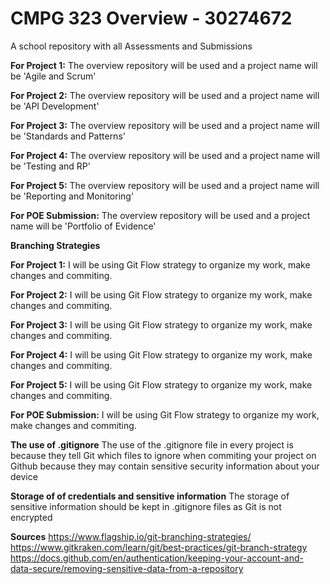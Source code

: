 # CMPG 323 Overview - 30274672
A school repository with all Assessments and Submissions

**For Project 1:** The overview repository will be used and a project name will be 'Agile and Scrum' 

**For Project 2:** The overview repository will be used and a project name will be 'API Development'

**For Project 3:** The overview repository will be used and a project name will be 'Standards and Patterns'

**For Project 4:** The overview repository will be used and a project name will be 'Testing and RP'

**For Project 5:** The overview repository will be used and a project name will be 'Reporting and Monitoring'

**For POE Submission:** The overview repository will be used and a project name will be 'Portfolio of Evidence'



**Branching Strategies**

**For Project 1:** I will be using Git Flow strategy to organize my work, make changes and commiting.

**For Project 2:** I will be using Git Flow strategy to organize my work, make changes and commiting.

**For Project 3:** I will be using Git Flow strategy to organize my work, make changes and commiting.

**For Project 4:** I will be using Git Flow strategy to organize my work, make changes and commiting.

**For Project 5:** I will be using Git Flow strategy to organize my work, make changes and commiting.

**For POE Submission:** I will be using Git Flow strategy to organize my work, make changes and commiting.


**The use of .gitignore**
The use of the .gitignore file in every project is because they tell Git which files to ignore when commiting
your project on Github because they may contain sensitive security information about your device

**Storage of of credentials and sensitive
information**
The storage of sensitive information should be kept in .gitignore files as Git is not encrypted 



**Sources**
https://www.flagship.io/git-branching-strategies/
https://www.gitkraken.com/learn/git/best-practices/git-branch-strategy
https://docs.github.com/en/authentication/keeping-your-account-and-data-secure/removing-sensitive-data-from-a-repository

